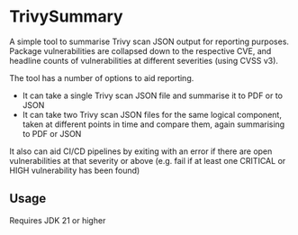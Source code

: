 # TrivySummary

A simple tool to summarise Trivy scan JSON output for reporting purposes. Package vulnerabilities are collapsed down to the respective CVE, and headline counts of vulnerabilities at different severities (using CVSS v3).

The tool has a number of options to aid reporting.
* It can take a single Trivy scan JSON file and summarise it to PDF or to JSON
* It can take two Trivy scan JSON files for the same logical component, taken at different points in time and compare them, again summarising to PDF or JSON

It also can aid CI/CD pipelines by exiting with an error if there are open vulnerabilities at that severity or above (e.g. fail if at least one CRITICAL or HIGH vulnerability has been found)

## Usage

Requires JDK 21 or higher


